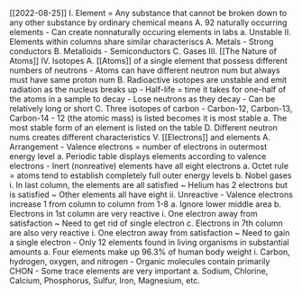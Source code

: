 [[2022-08-25]]
I. Element = Any substance that cannot be broken down to any other substance by ordinary chemical means
	A. 92 naturally occurring elements
		- Can create nonnaturally occuring elements in labs
			a. Unstable
II. Elements within columns share similar characteriscs 
	A. Metals
		- Strong conductors
	B. Metalloids
		- Semiconductors
	C. Gases
III. [[The Nature of Atoms]]
IV. Isotopes
	A. [[Atoms]] of a single element that possess different numbers of neutrons
		- Atoms can have different neutron num but always must have same proton num
	B. Radioactive isotopes are unstable and emit radiation as the nucleus breaks up
		- Half-life = time it takes for one-half of the atoms in a sample to decay
		- Lose neutrons as they decay
		- Can be relatively long or short
	C. Three isotopes of carbon
		- Carbon-12, Carbon-13, Carbon-14
		- 12 (the atomic mass) is listed becomes it is most stable
			a. The most stable form of an element is listed on the table
	D. Different neutron nums creates different characteristics
V. [[Electrons]] and elements
	A. Arrangement
		- Valence electrons = number of electrons in outermost energy level
			a. Periodic table displays elements according to valence electrons
		- Inert (nonreative) elements have all eight electrons
			a. Octet rule = atoms tend to establish completely full outer energy levels
			b. Nobel gases
				i. In last column, the elements are all satisfied
					~ Helium has 2 electrons but is satisfied
					~ Other elements all have eight
				ii. Unreactive
		- Valence electrons increase 1 from column to column from 1-8
			a. Ignore lower middle area
			b. Electrons in 1st column are very reactive
				i. One electron away from satisfaction
					~ Need to get rid of single electron
			c. Electrons in 7th column are also very reactive
				i. One electron away from satisfaction
					~ Need to gain a single electron
		- Only 12 elements found in living organisms in substantial amounts
			a. Four elements make up 96.3% of human body weight
				i. Carbon, hydrogen, oxygen, and nitrogen
		- Organic molecules contain primarily CHON
		- Some trace elements are very important
			a. Sodium, Chlorine, Calcium, Phosphorus, Sulfur, Iron, Magnesium, etc.
